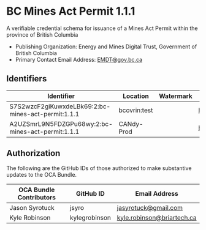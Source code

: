 # BC Mines Act Permit 1.1.1

A verifiable credential schema for issuance of a Mines Act Permit within the province of British Columbia

- Publishing Organization: Energy and Mines Digital Trust, Government of British Columbia
- Primary Contact Email Address: EMDT@gov.bc.ca 

## Identifiers

| Identifier                                         | Location     | Watermark | URL                                                            |
| -------------------------------------------------- | ------------ | --------- | -------------------------------------------------------------- |
| S7S2wzcF2giKuwxdeLBk69:2:bc-mines-act-permit:1.1.1 | bcovrin:test |           | http://test.bcovrin.vonx.io:3707/tx/BCOVRIN_TEST/domain/171126 |
| A2UZSmrL9N5FDZGPu68wy:2:bc-mines-act-permit:1.1.1  | CANdy-Prod   |           | https://candyscan.idlab.org/tx/CANDY_PROD/domain/361           |

## Authorization

The following are the GitHub IDs of those authorized to make substantive updates to the OCA Bundle.

| OCA Bundle Contributors | GitHub ID  | Email Address            |
| ----------------------- | ---------- | ------------------------ |
| Jason Syrotuck          | jsyro   | jasyrotuck@gmail.com |
| Kyle Robinson           | kylegrobinson     |  kyle.robinson@briartech.ca    |



